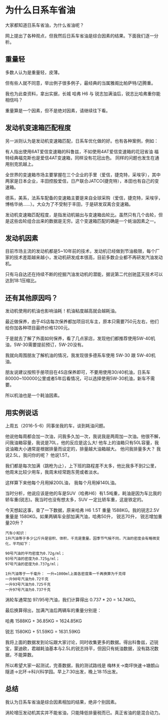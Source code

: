 为什么日系车省油
=====

大家都知道日系车省油，为什么省油呢？

网上提出了各种观点，但我然后日系车省油是综合因素的结果。下面我们逐一分析。

重量轻
-----
多数人认为是重量轻，皮薄。

但有些人就不同意，举出例子很多例子，最经典的当属雅阁比帕萨特/迈腾重。

我也为此查资料，拿出实据，长城 哈弗 H6 与 锐志加满油后，锐志比哈弗重你能相信吗？

重量算是一个因素，但不是绝对因素，请继续往下看。

发动机变速箱匹配程度
-----

另一派则认为是发动机变速箱匹配，日系车优化做的好。也有各种案例，例如：

有人指出使用6AT爱信变速箱的科鲁兹，不如使用4AT爱信变速箱的花冠省油
福特经典福克斯也是爱信4AT变速箱，同样没有花冠出色。
同样的问题也发生在通用别克凯越上。

全世界的变速箱市场主要掌握在三个企业的手里（爱信，捷克特，采埃孚），其中两家是日本企业，丰田控股爱信，日产联合JATCO(捷克特），本田也有自己的变速箱。

德系，美系，法系车配备的变速箱主要是来自全球采购（爱信，捷克特，采埃孚，博格华纳......）。大众为了不受制于丰田，于是研发双离合变速箱。

发动机变速箱匹配程度，是指发动机输出与变速箱齿轮比。虽然只有几个齿轮，但是这些齿轮组合出来的数据是无穷。这个变速箱匹配的确是一个蚝油因素之一。

发动机因素
-----

目前市场主流的发动机都是5~10年前的技术，发动机已经做到节油极限，每个厂家的技术差距越来越小，发动机研发成本很高，目前多数企业都不再研发汽油发动机。

只有马自达还在持续不断的挖掘汽油发动机的潜能，据说第二代创驰蓝天技术可以达到18:1压缩比。

还有其他原因吗？
-----

发动机使用的机油也影响油耗！机油粘度越高就会越耗油。

最近做保养，由于4S店每次保养都加项目坑车主，原本只需要750元左右，他们给你加各种项目最终价格1200元。

于是就去了解了外面如何保养，看了几点家店，发现他们都推荐使用5W-40机油，5W-30需要提前预订，5W-20没有。

我就向周围朋友了解机油的情况，我发现很多德系车使用 5W-30 跟 5W-40机油。

朋友说建议按照手册项目在4S店保养即可，不要用使用30/40机油，日系车80000~100000公里或者5年后看情况，可以选择使用5W-30机油，新车不需要。

所以机油也是一个耗油因素。

用实例说话
-----

上周五（2016-5-6）同事坐我的车，谈到耗油问题。

他说他每周都会加一次油，问我多久加一次，我说我是两周加一次油。他很不解，问我油箱容量，我说是70L，他的反应是这么大! 他车上的油箱只有50L容量，我说油箱大小通常是根据排量而设定的，排量越大油箱越大。
他问我排量多大？ 我说2.5L，我问你的呢？ 他说1.5T。

我们都是每次加满（跳枪为止），上下班的路程差不太多，他比我多不到2公里，他周末比较少用车，我周末经常跑东莞或者淡水。

这样算下来他每个月用掉200L油， 我每个月用掉140L油。

当时分析，他说应该是他的车是SUV（哈弗H6）有1.5吨重，耗油是因为车比我的轿车重(锐志)。我当时也没有想太多，SUV 一定比轿车重，这是铁定的。

今天想起这事，查了一下数据，原来哈弗 H6 1.5T 重量 1588KG。我的锐志2.5V重量是 1580KG。如果两辆车全部加满汽油，哈弗50升， 锐志70升， 锐志增加重量20升？

```
汽车小知识：
1升汽油等于多少公斤升是容积、体积，千克是重量。因季节气候不同，汽油的密度会有略微变化，平均如下：

90号汽油的平均密度为0.72g/ml；
93号汽油的密度为0.725g/ml；
97号汽油的密度为0.737g/ml；

1升汽油等于一千毫升： 一升=1000ml上面各密度乘一千再换算为千克得
一升90号汽油为0.72千克
一升93号汽油为0.725千克
一升97号汽油为0.737千克
```

涡轮车通常加 97/95号汽油，我们计算得出 0.737 * 20 = 14.74KG。

最后换算得出，加满汽油后两辆车的重量分别是： 

哈弗 1588KG + 36.85KG = 1624.85KG

锐志 1580KG + 51.59KG = 1631.59KG

我将上面的数据发到论坛跟大家讨论，同时收集更多的数据。得出科鲁兹，迈锐宝，蒙迪欧，君越耗油基本与2.5L的锐志持平，但因只有蚝油数据，没有路况数据，不能算数。

所以希望大家一起测试，完善数据，我的测试路线是 梅林关->南坪快速->塘朗山隧道->北环->科兴科学园。早上7:30出发，晚上18:15出发。


总结
-----
我认为日系车省油是综合因素相加的结果，绝非个别因素。

涡轮增压发动机其实并不能省油，只能降低排量税而已。真正省油的是混合动力。
